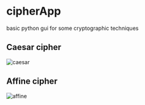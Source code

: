 # cipherApp
basic python gui for some cryptographic techniques

## Caesar cipher

![caesar](https://raw.githubusercontent.com/naveenrajm7/cipherApp/master/screenshots/caesarApp.png)

## Affine cipher

![affine](https://raw.githubusercontent.com/naveenrajm7/cipherApp/master/screenshots/affineApp.png)

